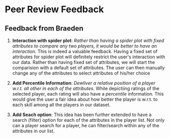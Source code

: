 # Peer Review Feedback

## Feedback from Braeden
1. **Interaction with spider plot**: *Rather than having a spider plot with
   fixed attributes to compare any two players, it would be better to have an
   interaction.* This is indeed a valuable feedback. Having a fixed set of
   attributes for spider plot will definitely restrict the user's interaction
   with our data. Rather than having fixed set of attributes, we will start
   the comparision with a default set of attributes. The user can then manually
   change any of the attributes to select attributes of his/her choice

2. **Add Percentile Information**: *Dewliver a relative position of a player
   w.r.t. all other in each of the attributes*. While depictiing ratings of
   the selected player, each rating will also have a *percentile* information.
   This would give the user a fair idea about how better the player is w.r.t.
   to each skill among all the players in our dataset.

3. **Add Seach option**: This idea has been further extended to have a search
   (filter) option for each of the attributes in the player list. Not only
   can a player search for a player, he can filter/search within any of the
   attributes in our list.

